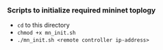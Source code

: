 ### Scripts to initialize required mininet toplogy

- `cd` to this directory
- `chmod +x mn_init.sh`
- `./mn_init.sh <remote controller ip-address>`
